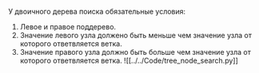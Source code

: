 У двоичного дерева поиска обязательные условия:
1. Левое и правое поддерево.
2. Значение левого узла должено быть меньше чем значение узла от которого ответвляется ветка.
3. Значение правого узла должно быть больше чем значение узла от которого  ответвляется ветка.
![[../../Code/tree_node_search.py]]